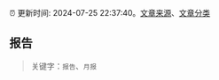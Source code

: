 :alarm_clock: 更新时间: 2024-07-25 22:37:40。[文章来源](/README.md)、[文章分类](/TAGS.md)

## 报告


> 关键字：`报告`、`月报`



